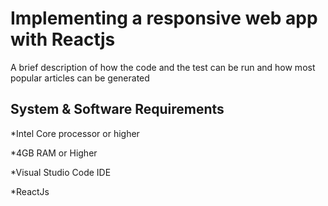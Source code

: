 # Implementing  a responsive web app with Reactjs

A brief description of how the code and the test can be run and how most popular articles can be generated

## System & Software Requirements

*Intel Core processor or higher 

*4GB RAM or Higher

*Visual Studio Code IDE 

*ReactJs
